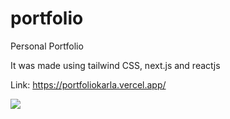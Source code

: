 # portfolio
Personal Portfolio 

It was made using tailwind CSS, next.js and reactjs


Link: https://portfoliokarla.vercel.app/

<img src="https://media.giphy.com/media/R6gvnAxj2ISzJdbA63/giphy-downsized-large.gif" />

